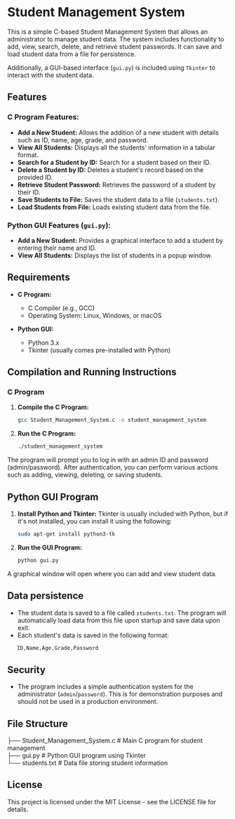 # Student Management System

This is a simple C-based Student Management System that allows an administrator to manage student data. The system includes functionality to add, view, search, delete, and retrieve student passwords. It can save and load student data from a file for persistence.

Additionally, a GUI-based interface (`gui.py`) is included using `Tkinter` to interact with the student data.

## Features

### C Program Features:
- **Add a New Student:** Allows the addition of a new student with details such as ID, name, age, grade, and password.
- **View All Students:** Displays all the students' information in a tabular format.
- **Search for a Student by ID:** Search for a student based on their ID.
- **Delete a Student by ID:** Deletes a student's record based on the provided ID.
- **Retrieve Student Password:** Retrieves the password of a student by their ID.
- **Save Students to File:** Saves the student data to a file (`students.txt`).
- **Load Students from File:** Loads existing student data from the file.

### Python GUI Features (`gui.py`):
- **Add a New Student:** Provides a graphical interface to add a student by entering their name and ID.
- **View All Students:** Displays the list of students in a popup window.

## Requirements

- **C Program:**
    - C Compiler (e.g., GCC)
    - Operating System: Linux, Windows, or macOS

- **Python GUI:**
    - Python 3.x
    - Tkinter (usually comes pre-installed with Python)

## Compilation and Running Instructions

### C Program

1. **Compile the C Program:**
   ```bash
   gcc Student_Management_System.c -o student_management_system

2. **Run the C Program:**
   ```bash
   ./student_management_system

   ```
The program will prompt you to log in with an admin ID and password (admin/password). After authentication, you can perform various actions such as adding, viewing, deleting, or saving students.

## Python GUI Program 

1. **Install Python and Tkinter:** Tkinter is usually included with Python, but if it's not installed, you can install it using the following:
    ```bash
    sudo apt-get install python3-tk
    
    ```
2. **Run the GUI Program:**
    ```bash
    python gui.py
    
    ```
A graphical window will open where you can add and view student data.

## Data persistence
- The student data is saved to a file called `students.txt`. The program will automatically load data from this file upon startup and save data upon exit.
- Each student's data is saved in the following format:
```bash
   ID,Name,Age,Grade,Password 
```

## Security
- The program includes a simple authentication system for the administrator (`admin`/`password`). This is for demonstration purposes and should not be used in a production environment.

## File Structure

├── Student_Management_System.c       # Main C program for student management <br>
├── gui.py                            # Python GUI program using Tkinter <br>
└── students.txt                      # Data file storing student information <br>

## License
This project is licensed under the MIT License - see the LICENSE file for details.
